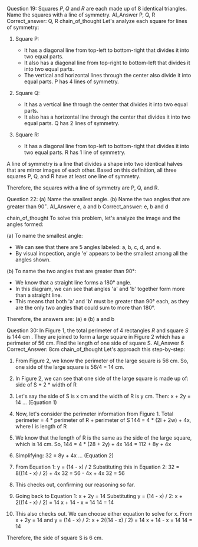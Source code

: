 Question 19: Squares $P, Q$ and $R$ are each made up of 8 identical triangles.
Name the squares with a line of symmetry.
AI_Answer P, Q, R
Correct_answer: Q, R
chain_of_thought Let's analyze each square for lines of symmetry:

1. Square P:
   - It has a diagonal line from top-left to bottom-right that divides it into two equal parts.
   - It also has a diagonal line from top-right to bottom-left that divides it into two equal parts.
   - The vertical and horizontal lines through the center also divide it into equal parts.
   P has 4 lines of symmetry.

2. Square Q:
   - It has a vertical line through the center that divides it into two equal parts.
   - It also has a horizontal line through the center that divides it into two equal parts.
   Q has 2 lines of symmetry.

3. Square R:
   - It has a diagonal line from top-left to bottom-right that divides it into two equal parts.
   R has 1 line of symmetry.

A line of symmetry is a line that divides a shape into two identical halves that are mirror images of each other. Based on this definition, all three squares P, Q, and R have at least one line of symmetry.

Therefore, the squares with a line of symmetry are P, Q, and R.

Question 22: (a) Name the smallest angle.
(b) Name the two angles that are greater than $90^{\circ}$.
AI_Answer e, a and b
Correct_answer: e, b and d

chain_of_thought To solve this problem, let's analyze the image and the angles formed:

(a) To name the smallest angle:
- We can see that there are 5 angles labeled: a, b, c, d, and e.
- By visual inspection, angle 'e' appears to be the smallest among all the angles shown.

(b) To name the two angles that are greater than 90°:
- We know that a straight line forms a 180° angle.
- In this diagram, we can see that angles 'a' and 'b' together form more than a straight line.
- This means that both 'a' and 'b' must be greater than 90° each, as they are the only two angles that could sum to more than 180°.

Therefore, the answers are:
(a) e
(b) a and b

Question 30: In Figure 1, the total perimeter of 4 rectangles $R$ and square $S$ is 144 cm . They are joined to form a large square in Figure 2 which has a perimeter of 56 cm. Find the length of one side of square S.
AI_Answer 6
Correct_Answer: 8cm
chain_of_thought Let's approach this step-by-step:

1) From Figure 2, we know the perimeter of the large square is 56 cm.
   So, one side of the large square is 56/4 = 14 cm.

2) In Figure 2, we can see that one side of the large square is made up of:
   side of S + 2 * width of R

3) Let's say the side of S is x cm and the width of R is y cm.
   Then: x + 2y = 14 ... (Equation 1)

4) Now, let's consider the perimeter information from Figure 1.
   Total perimeter = 4 * perimeter of R + perimeter of S
   144 = 4 * (2l + 2w) + 4x, where l is length of R

5) We know that the length of R is the same as the side of the large square, which is 14 cm.
   So, 144 = 4 * (28 + 2y) + 4x
      144 = 112 + 8y + 4x

6) Simplifying: 32 = 8y + 4x ... (Equation 2)

7) From Equation 1: y = (14 - x) / 2
   Substituting this in Equation 2:
   32 = 8((14 - x) / 2) + 4x
   32 = 56 - 4x + 4x
   32 = 56
   
8) This checks out, confirming our reasoning so far.

9) Going back to Equation 1: x + 2y = 14
   Substituting y = (14 - x) / 2:
   x + 2((14 - x) / 2) = 14
   x + 14 - x = 14
   14 = 14

10) This also checks out. We can choose either equation to solve for x.
    From x + 2y = 14 and y = (14 - x) / 2:
    x + 2((14 - x) / 2) = 14
    x + 14 - x = 14
    14 = 14
    
Therefore, the side of square S is 6 cm.

